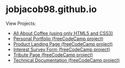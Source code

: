 # jobjacob98.github.io

View Projects:

- <a href="https://jobjacob98.github.io/all_about_coffee" target="_blank">All About Coffee (using only HTML5 and CSS3)</a>
- <a href="https://jobjacob98.github.io/freeCodeCamp/PersonalPortfolio" target="_blank"> Personal Portfolio (freeCodeCamp project)</a>
- <a href="https://jobjacob98.github.io/freeCodeCamp/ProductLandingPage" target="_blank">Product Landing Page (freeCodeCamp project)</a>
- <a href="https://jobjacob98.github.io/freeCodeCamp/SurveyForm" target="_blank">Interest Survey Form (freeCodeCamp project)</a>
- <a href="https://jobjacob98.github.io/freeCodeCamp/TributePage" target="_blank">Tribute Page (freeCodeCamp project)</a>
- <a href="https://jobjacob98.github.io/freeCodeCamp/TechnicalDocumentation" target="_blank">Technical Documentation (freeCodeCamp project)</a>
